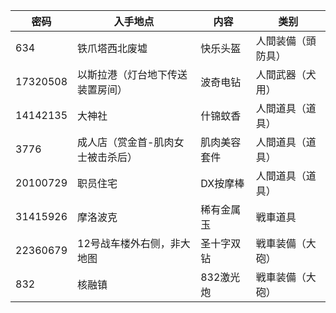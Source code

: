
| 密码     | 入手地点                          | 内容         | 类别               |
| -------- | --------------------------------- | ------------ | ------------------ |
| 634      | 铁爪塔西北废墟                    | 快乐头盔     | 人間装備（頭防具） |
| 17320508 | 以斯拉港（灯台地下传送装置房间）  | 波奇电钻     | 人間武器（犬用）   |
| 14142135 | 大神社                            | 什锦蚊香     | 人間道具（道具）   |
| 3776     | 成人店（赏金首-肌肉女士被击杀后） | 肌肉美容套件 | 人間道具（道具）   |
| 20100729 | 职员住宅                          | DX按摩棒     | 人間道具（道具）   |
| 31415926 | 摩洛波克                          | 稀有金属玉   | 戦車道具           |
| 22360679 | 12号战车楼外右侧，非大地图        | 圣十字双钻   | 戦車装備（大砲）   |
| 832      | 核融镇                            | 832激光炮    | 戦車装備（大砲）   |
